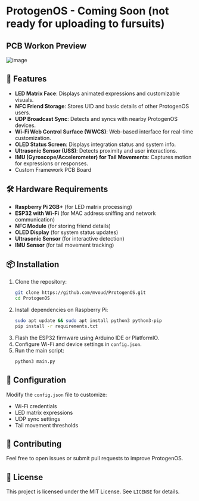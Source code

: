 # ProtogenOS - Coming Soon (not ready for uploading to fursuits)

## PCB Workon Preview
![image](https://github.com/user-attachments/assets/5daf8fc2-fbed-41e1-8b05-de2257e6bf94)


## 🚀 Features
- **LED Matrix Face**: Displays animated expressions and customizable visuals.
- **NFC Friend Storage**: Stores UID and basic details of other ProtogenOS users.
- **UDP Broadcast Sync**: Detects and syncs with nearby ProtogenOS devices.
- **Wi-Fi Web Control Surface (WWCS)**: Web-based interface for real-time customization.
- **OLED Status Screen**: Displays integration status and system info.
- **Ultrasonic Sensor (USS)**: Detects proximity and user interactions.
- **IMU (Gyroscope/Accelerometer) for Tail Movements**: Captures motion for expressions or responses.
- Custom Framework PCB Board

## 🛠 Hardware Requirements
- **Raspberry Pi 2GB+** (for LED matrix processing)
- **ESP32 with Wi-Fi** (for MAC address sniffing and network communication)
- **NFC Module** (for storing friend details)
- **OLED Display** (for system status updates)
- **Ultrasonic Sensor** (for interactive detection)
- **IMU Sensor** (for tail movement tracking)

## 📦 Installation
1. Clone the repository:
   ```sh
   git clone https://github.com/mvoud/ProtogenOS.git
   cd ProtogenOS
   ```
2. Install dependencies on Raspberry Pi:
   ```sh
   sudo apt update && sudo apt install python3 python3-pip
   pip install -r requirements.txt
   ```
3. Flash the ESP32 firmware using Arduino IDE or PlatformIO.
4. Configure Wi-Fi and device settings in `config.json`.
5. Run the main script:
   ```sh
   python3 main.py
   ```

## 🔧 Configuration
Modify the `config.json` file to customize:
- Wi-Fi credentials
- LED matrix expressions
- UDP sync settings
- Tail movement thresholds

## 🤝 Contributing
Feel free to open issues or submit pull requests to improve ProtogenOS.

## 📜 License
This project is licensed under the MIT License. See `LICENSE` for details.
